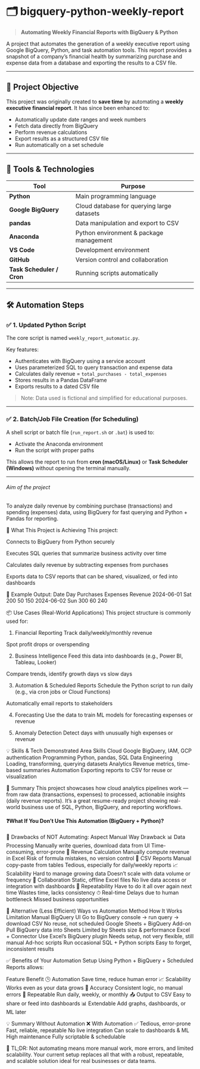 # 🗂️ bigquery-python-weekly-report

> **Automating Weekly Financial Reports with BigQuery & Python**

A project that automates the generation of a weekly executive report using Google BigQuery, Python, and task automation tools. This report provides a snapshot of a company’s financial health by summarizing purchase and expense data from a database and exporting the results to a CSV file.

---

## 📌 Project Objective

This project was originally created to **save time** by automating a **weekly executive financial report**. It has since been enhanced to:

- Automatically update date ranges and week numbers
- Fetch data directly from BigQuery
- Perform revenue calculations
- Export results as a structured CSV file
- Run automatically on a set schedule

---

## 🧰 Tools & Technologies

| Tool                | Purpose                                  |
|---------------------|-------------------------------------------|
| **Python**          | Main programming language                 |
| **Google BigQuery** | Cloud database for querying large datasets|
| **pandas**          | Data manipulation and export to CSV       |
| **Anaconda**        | Python environment & package management   |
| **VS Code**         | Development environment                   |
| **GitHub**          | Version control and collaboration         |
| **Task Scheduler / Cron** | Running scripts automatically        |

---

## 🛠️ Automation Steps

### ✅ 1. Updated Python Script
The core script is named `weekly_report_automatic.py`.

Key features:
- Authenticates with BigQuery using a service account
- Uses parameterized SQL to query transaction and expense data
- Calculates daily revenue = `total_purchases - total_expenses`
- Stores results in a Pandas DataFrame
- Exports results to a dated CSV file

> Note: Data used is fictional and simplified for educational purposes.

---

### ✅ 2. Batch/Job File Creation (for Scheduling)
A shell script or batch file (`run_report.sh` or `.bat`) is used to:
- Activate the Anaconda environment
- Run the script with proper paths

This allows the report to run from **cron (macOS/Linux)** or **Task Scheduler (Windows)** without opening the terminal manually.

---

######  Aim of the project

To analyze daily revenue by combining purchase (transactions) and spending (expenses) data, using BigQuery for fast querying and Python + Pandas for reporting.

🧠 What This Project is Achieving
This project:

Connects to BigQuery from Python securely

Executes SQL queries that summarize business activity over time

Calculates daily revenue by subtracting expenses from purchases

Exports data to CSV reports that can be shared, visualized, or fed into dashboards

🧪 Example Output:
Date	Day	Purchases	Expenses	Revenue
2024-06-01	Sat	200	50	150
2024-06-02	Sun	300	60	240

📦 Use Cases (Real-World Applications)
This project structure is commonly used for:

1. Financial Reporting
Track daily/weekly/monthly revenue

Spot profit drops or overspending

2. Business Intelligence
Feed this data into dashboards (e.g., Power BI, Tableau, Looker)

Compare trends, identify growth days vs slow days

3. Automation & Scheduled Reports
Schedule the Python script to run daily (e.g., via cron jobs or Cloud Functions)

Automatically email reports to stakeholders

4. Forecasting
Use the data to train ML models for forecasting expenses or revenue

5. Anomaly Detection
Detect days with unusually high expenses or revenue

💡 Skills & Tech Demonstrated
Area	Skills
Cloud	Google BigQuery, IAM, GCP authentication
Programming	Python, pandas, SQL
Data Engineering	Loading, transforming, querying datasets
Analytics	Revenue metrics, time-based summaries
Automation	Exporting reports to CSV for reuse or visualization

🧱 Summary
This project showcases how cloud analytics pipelines work — from raw data (transactions, expenses) to processed, actionable insights (daily revenue reports).
It’s a great resume-ready project showing real-world business use of SQL, Python, BigQuery, and reporting workflows.

#### ❓What If You Don’t Use This Automation (BigQuery + Python)?
🔴 Drawbacks of NOT Automating:
Aspect	Manual Way	Drawback
📊 Data Processing	Manually write queries, download data from UI	Time-consuming, error-prone
🧮 Revenue Calculation	Manually compute revenue in Excel	Risk of formula mistakes, no version control
📁 CSV Reports	Manual copy-paste from tables	Tedious, especially for daily/weekly reports
📈 Scalability	Hard to manage growing data	Doesn’t scale with data volume or frequency
👥 Collaboration	Static, offline Excel files	No live data access or integration with dashboards
🔁 Repeatability	Have to do it all over again next time	Wastes time, lacks consistency
⏱ Real-time	Delays due to human bottleneck	Missed business opportunities

🧠 Alternative (Less Efficient) Ways vs Automation
Method	How It Works	Limitation
Manual BigQuery UI	Go to BigQuery console → run query → download CSV	No reuse, not scheduled
Google Sheets + BigQuery Add-on	Pull BigQuery data into Sheets	Limited by Sheets size & performance
Excel + Connector	Use Excel’s BigQuery plugin	Needs setup, not very flexible, still manual
Ad-hoc scripts	Run occasional SQL + Python scripts	Easy to forget, inconsistent results

✅ Benefits of Your Automation Setup
Using Python + BigQuery + Scheduled Reports allows:

Feature	Benefit
🕒 Automation	Save time, reduce human error
📈 Scalability	Works even as your data grows
🎯 Accuracy	Consistent logic, no manual errors
🔁 Repeatable	Run daily, weekly, or monthly
📤 Output to CSV	Easy to share or feed into dashboards
📊 Extendable	Add graphs, dashboards, or ML later

💡 Summary
Without Automation ❌	With Automation ✅
Tedious, error-prone	Fast, reliable, repeatable
No live integration	Can scale to dashboards & ML
High maintenance	Fully scriptable & schedulable

🔁 TL;DR:
Not automating means more manual work, more errors, and limited scalability.
Your current setup replaces all that with a robust, repeatable, and scalable solution ideal for real businesses or data teams.
